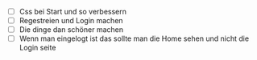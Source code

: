 - [ ] Css bei Start und so verbessern
- [ ] Regestreien und Login machen
- [ ] Die dinge dan schöner machen
- [ ] Wenn man eingelogt ist das sollte man die Home sehen und nicht die Login seite
